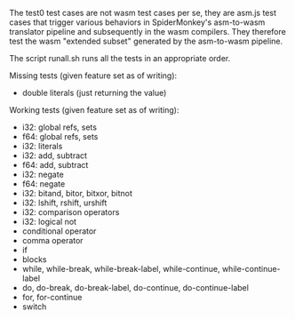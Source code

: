 The test0 test cases are not wasm test cases per se, they are asm.js
test cases that trigger various behaviors in SpiderMonkey's
asm-to-wasm translator pipeline and subsequently in the wasm
compilers.  They therefore test the wasm "extended subset" generated
by the asm-to-wasm pipeline.

The script runall.sh runs all the tests in an appropriate order.

Missing tests (given feature set as of writing):

- double literals (just returning the value)

Working tests (given feature set as of writing):

- i32: global refs, sets
- f64: global refs, sets
- i32: literals
- i32: add, subtract
- f64: add, subtract
- i32: negate
- f64: negate
- i32: bitand, bitor, bitxor, bitnot
- i32: lshift, rshift, urshift
- i32: comparison operators
- i32: logical not
- conditional operator
- comma operator
- if
- blocks
- while, while-break, while-break-label, while-continue, while-continue-label
- do, do-break, do-break-label, do-continue, do-continue-label
- for, for-continue
- switch

